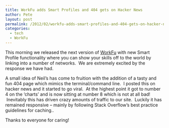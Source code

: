 ```yaml
---
title: WorkFu adds Smart Profiles and 404 gets on Hacker News
author: Pete
layout: post
permalink: /2012/02/workfu-adds-smart-profiles-and-404-gets-on-hacker-news/
categories:
  - tech
  - WorkFu
---
```

This morning we released the next version of [WorkFu][1] with new Smart Profile functionality where you can show your skills off to the world by linking into a number of networks.  We are extremely excited by the response we have had.

A small idea of Neil’s has come to fruition with the addition of a tasty and fun 404 page which mimics the terminal/command line.  I posted this on hacker news and it started to go viral.  At the highest point it got to number 4 on the ‘charts’ and is now sitting at number 8 which is not at all bad!  Inevitably this has driven crazy amounts of traffic to our site.  Luckily it has remained responsive – mainly by following Stack Overflow’s best practice guidelines for caching..

Thanks to everyone for caring!

 [1]: http://workfu.com